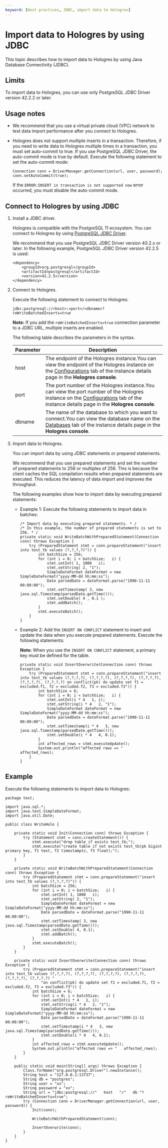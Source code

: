 ```yaml
---
keyword: [best practices, JDBC, import data to Hologres]
---
```


# Import data to Hologres by using JDBC

This topic describes how to import data to Hologres by using Java Database Connectivity \(JDBC\).

## Limits

To import data to Hologres, you can use only PostgreSQL JDBC Driver version 42.2.2 or later.

## Usage notes

-   We recommend that you use a virtual private cloud \(VPC\) network to test data import performance after you connect to Hologres.
-   Hologres does not support multiple inserts in a transaction. Therefore, if you need to write data to Hologres multiple times in a transaction, you must set auto-commit to true. If you use PostgreSQL JDBC Driver, the auto-commit mode is true by default. Execute the following statement to set the auto-commit mode:

    ```
    Connection conn = DriverManager.getConnection(url, user, password);
    conn.setAutoCommit(true);
    ```

    If the `ERROR:INSERT in transaction is not supported now` error occurred, you must disable the auto-commit mode.


## Connect to Hologres by using JDBC

1.  Install a JDBC driver.

    Hologres is compatible with the PostgreSQL 11 ecosystem. You can connect to Hologres by using [PostgreSQL JDBC Driver](https://mvnrepository.com/artifact/org.postgresql/postgresql?spm=a2c4g.11186623.2.10.4d6430edjM1H06).

    We recommend that you use PostgreSQL JDBC Driver version 40.2.x or later. In the following example, PostgreSQL JDBC Driver version 42.2.5 is used:

    ```
    <dependency>
        <groupId>org.postgresql</groupId>
        <artifactId>postgresql</artifactId>
        <version>42.2.5</version>
    </dependency>
    ```

2.  Connect to Hologres.

    Execute the following statement to connect to Hologres:

    ```
    jdbc:postgresql://<host>:<port>/<dbname>? reWriteBatchedInserts=true
    ```

    **Note:** If you add the `reWriteBatchedInserts=true` connection parameter to a JDBC URL, multiple inserts are enabled.

    The following table describes the parameters in the syntax.

    |Parameter|Description|
    |---------|-----------|
    |host|The endpoint of the Hologres instance.You can view the endpoint of the Hologres instance on the [Configurations](https://hologram.console.aliyun.com/#/instance) tab of the instance details page in the **Hologres console**. |
    |port|The port number of the Hologres instance.You can view the port number of the Hologres instance on the [Configurations](https://hologram.console.aliyun.com/#/instance) tab of the instance details page in the **Hologres console**. |
    |dbname|The name of the database to which you want to connect.You can view the database name on the [Databases](https://hologram.console.aliyun.com/#/instance) tab of the instance details page in the **Hologres console**. |

3.  Import data to Hologres.

    You can import data by using JDBC statements or prepared statements.

    We recommend that you use prepared statements and set the number of prepared statements to 256 or multiples of 256. This is because the client caches the SQL compilation results when prepared statements are executed. This reduces the latency of data import and improves the throughput.

    The following examples show how to import data by executing prepared statements:

    -   Example 1: Execute the following statements to import data in batches:

        ```
        /* Import data by executing prepared statements. * /
        /* In this example, the number of prepared statements is set to 256. * /
        private static void WriteBatchWithPreparedStatement(Connection conn) throws Exception {
            try (PreparedStatement stmt = conn.prepareStatement("insert into test_tb values (?,?,?,?)")) {
                int batchSize = 256;
                for (int i = 0; i < batchSize;   i) {
                    stmt.setInt( 1, 1000   i);
                    stmt.setString( 2, "1");
                    SimpleDateFormat dateFormat = new SimpleDateFormat("yyyy-MM-dd hh:mm:ss");
                    Date parsedDate = dateFormat.parse("1990-11-11 00:00:00");
                    stmt.setTimestamp( 3, new java.sql.Timestamp(parsedDate.getTime()));
                    stmt.setDouble( 4 , 0.1 );
                    stmt.addBatch();
                }
                stmt.executeBatch();
            }
        }
        ```

    -   Example 2: Add the `INSERT ON CONFLICT` statement to insert and update the data when you execute prepared statements. Execute the following statements:

        **Note:** When you use the `INSERT ON CONFLICT` statement, a primary key must be defined for the table.

        ```
        private static void InsertOverwrite(Connection conn) throws Exception {
            try (PreparedStatement stmt = conn.prepareStatement("insert into test_tb values (?,?,?,?), (?,?,?,?), (?,?,?,?), (?,?,?,?), (?,?,?,?), (?,?,?,?) on conflict(pk) do update set f1 = excluded.f1, f2 = excluded.f2, f3 = excluded.f3")) {
                int batchSize = 6;
                for (int i = 0; i < batchSize;   i) {
                    stmt.setInt(i * 4   1, i);
                    stmt.setString(i * 4   2, "1");
                    SimpleDateFormat dateFormat = new SimpleDateFormat("yyyy-MM-dd hh:mm:ss");
                    Date parsedDate = dateFormat.parse("1990-11-11 00:00:00");
                    stmt.setTimestamp(i * 4   3, new java.sql.Timestamp(parsedDate.getTime()));
                    stmt.setDouble(i * 4   4, 0.1);
                }
                int affected_rows = stmt.executeUpdate();
                System.out.println("affected rows => "   affected_rows);
            }
        }
        ```


## Example

Execute the following statements to import data to Hologres:

```
package test;

import java.sql.*;
import java.text.SimpleDateFormat;
import java.util.Date;

public class WriteHolo {

    private static void Init(Connection conn) throws Exception {
        try (Statement stmt = conn.createStatement()) {
            stmt.execute("drop table if exists test_tb;");
            stmt.execute("create table if not exists test_tb(pk bigint primary key, f1 text, f2 timestamptz, f3 float);");
        }
    }

    private static void WriteBatchWithPreparedStatement(Connection conn) throws Exception {
        try (PreparedStatement stmt = conn.prepareStatement("insert into test_tb values (?,?,?,?)")) {
            int batchSize = 256;
            for (int i = 0; i < batchSize;   i) {
                stmt.setInt( 1, 1000   i);
                stmt.setString( 2, "1");
                SimpleDateFormat dateFormat = new SimpleDateFormat("yyyy-MM-dd hh:mm:ss");
                Date parsedDate = dateFormat.parse("1990-11-11 00:00:00");
                stmt.setTimestamp( 3, new java.sql.Timestamp(parsedDate.getTime()));
                stmt.setDouble( 4, 0.1);
                stmt.addBatch();
            }
            stmt.executeBatch();
        }
    }

    private static void InsertOverwrite(Connection conn) throws Exception {
        try (PreparedStatement stmt = conn.prepareStatement("insert into test_tb values (?,?,?,?), (?,?,?,?), (?,?,?,?), (?,?,?,?), (?,?,?,?), (?,?,?,?) "  
                "on conflict(pk) do update set f1 = excluded.f1, f2 = excluded.f2, f3 = excluded.f3")) {
            int batchSize = 6;
            for (int i = 0; i < batchSize;   i) {
                stmt.setInt(i * 4   1, i);
                stmt.setString(i * 4   2, "1");
                SimpleDateFormat dateFormat = new SimpleDateFormat("yyyy-MM-dd hh:mm:ss");
                Date parsedDate = dateFormat.parse("1990-11-11 00:00:00");
                stmt.setTimestamp(i * 4   3, new java.sql.Timestamp(parsedDate.getTime()));
                stmt.setDouble(i * 4   4, 0.1);
            }
            int affected_rows = stmt.executeUpdate();
            System.out.println("affected rows => "   affected_rows);
        }
    }

    public static void main(String[] args) throws Exception {
        Class.forName("org.postgresql.Driver").newInstance();
        String host = "127.0.0.1:13737";
        String db = "postgres";
        String user = "xx";
        String password = "xx";
        String url = "jdbc:postgresql://"   host   "/"   db "? reWriteBatchedInserts=true";
        try (Connection conn = DriverManager.getConnection(url, user, password)) {
            Init(conn);

            WriteBatchWithPreparedStatement(conn);

            InsertOverwrite(conn);
        }
    }
}
```

